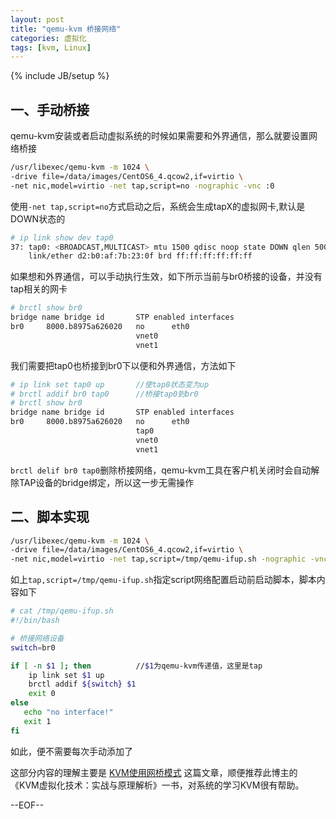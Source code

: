 ```yaml
---
layout: post
title: "qemu-kvm 桥接网络"
categories: 虚拟化
tags: [kvm, Linux]
---
```

{% include JB/setup %}


## 一、手动桥接

qemu-kvm安装或者启动虚拟系统的时候如果需要和外界通信，那么就要设置网络桥接

``` bash
/usr/libexec/qemu-kvm -m 1024 \
-drive file=/data/images/CentOS6_4.qcow2,if=virtio \
-net nic,model=virtio -net tap,script=no -nographic -vnc :0
```

使用`-net tap,script=no`方式启动之后，系统会生成tapX的虚拟网卡,默认是DOWN状态的

``` bash
# ip link show dev tap0
37: tap0: <BROADCAST,MULTICAST> mtu 1500 qdisc noop state DOWN qlen 500
    link/ether d2:b0:af:7b:23:0f brd ff:ff:ff:ff:ff:ff
```

如果想和外界通信，可以手动执行生效，如下所示当前与br0桥接的设备，并没有tap相关的网卡

``` bash
# brctl show br0
bridge name	bridge id		STP enabled	interfaces
br0		8000.b8975a626020	no		eth0
							vnet0
							vnet1
```

我们需要把tap0也桥接到br0下以便和外界通信，方法如下

``` bash
# ip link set tap0 up		//使tap0状态变为up
# brctl addif br0 tap0		//桥接tap0到br0
# brctl show br0			
bridge name	bridge id		STP enabled	interfaces
br0		8000.b8975a626020	no		eth0
							tap0
							vnet0
							vnet1
```

`brctl delif br0 tap0`删除桥接网络，qemu-kvm工具在客户机关闭时会自动解除TAP设备的bridge绑定，所以这一步无需操作

## 二、脚本实现

``` bash
/usr/libexec/qemu-kvm -m 1024 \
-drive file=/data/images/CentOS6_4.qcow2,if=virtio \
-net nic,model=virtio -net tap,script=/tmp/qemu-ifup.sh -nographic -vnc :0
```

如上`tap,script=/tmp/qemu-ifup.sh`指定script网络配置启动前启动脚本，脚本内容如下

``` bash
# cat /tmp/qemu-ifup.sh 
#!/bin/bash

# 桥接网络设备
switch=br0

if [ -n $1 ]; then          //$1为qemu-kvm传递值，这里是tap
    ip link set $1 up
    brctl addif ${switch} $1
    exit 0
else
   echo "no interface!"
   exit 1
fi

```
如此，便不需要每次手动添加了

这部分内容的理解主要是 [KVM使用网桥模式](http://smilejay.com/2012/08/kvm-bridge-networking/) 这篇文章，顺便推荐此博主的《KVM虚拟化技术：实战与原理解析》一书，对系统的学习KVM很有帮助。

--EOF--
